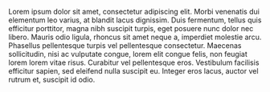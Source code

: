 Lorem ipsum dolor sit amet, consectetur adipiscing elit. Morbi venenatis dui elementum leo varius, at blandit lacus dignissim. Duis fermentum, tellus quis efficitur porttitor, magna nibh suscipit turpis, eget posuere nunc dolor nec libero. Mauris odio ligula, rhoncus sit amet neque a, imperdiet molestie arcu. Phasellus pellentesque turpis vel pellentesque consectetur. Maecenas sollicitudin, nisi ac vulputate congue, lorem elit congue felis, non feugiat lorem lorem vitae risus. Curabitur vel pellentesque eros. Vestibulum facilisis efficitur sapien, sed eleifend nulla suscipit eu. Integer eros lacus, auctor vel rutrum et, suscipit id odio.
